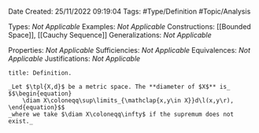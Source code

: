 <div class="topSpace"></div>

Date Created: 25/11/2022 09:19:04
Tags: #Type/Definition #Topic/Analysis

Types: _Not Applicable_
Examples: _Not Applicable_
Constructions: [[Bounded Space]], [[Cauchy Sequence]]
Generalizations: _Not Applicable_

Properties: _Not Applicable_
Sufficiencies: _Not Applicable_
Equivalences: _Not Applicable_
Justifications: _Not Applicable_

``` ad-Definition
title: Definition.

_Let $\tpl{X,d}$ be a metric space. The **diameter of $X$** is_
$$\begin{equation}
    \diam X\coloneqq\sup\limits_{\mathclap{x,y\in X}}d\l(x,y\r),
\end{equation}$$
_where we take $\diam X\coloneqq\infty$ if the supremum does not exist._

```
